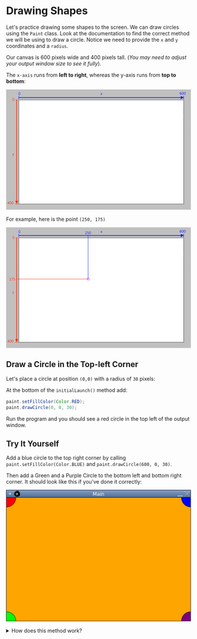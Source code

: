 # Drawing Shapes

Let's practice drawing some shapes to the screen. We can draw circles using the `Paint` class. Look at the documentation to find the correct method we will be using to draw a circle. Notice we need to provide the `x` and `y` coordinates and a `radius`.

Our canvas is 600 pixels wide and 400 pixels tall. (*You may need to adjust your output window size to see it fully*).

The `x-axis` runs from **left to right**, whereas the y-axis runs from **top to bottom**:

![](images/canvascoordinates.png)

For example, here is the point `(250, 175)`

![](images/canvascoordinatesexample.png)

## Draw a Circle in the Top-left Corner

Let's place a circle at position `(0,0)` with a radius of `30` pixels:

At the bottom of the `initialLaunch()` method add:

```java
paint.setFillColor(Color.RED);
paint.drawCircle(0, 0, 30);
```

Run the program and you should see a red circle in the top left of the output window.

## Try It Yourself

Add a blue circle to the top right corner by calling `paint.setFillColor(Color.BLUE)` and `paint.drawCircle(600, 0, 30)`.

Then add a Green and a Purple Circle to the bottom left and bottom right corner. It should look like this if you've done it correctly:

![](images/TryItCircles.png)

<details>
<summary>How does this method work?</summary>

### Drawing the Circle

We are using the `drawCircle` method of the `PaintingTool` class. Notice that at the top of the `Sketchpad` class we are creating some tools (more on this when we get to **variables** and **classes**)

```java
private final Screen screen = new Screen();
private final MouseInfo mouseInfo = new MouseInfo();
private final PaintingTool paint = new PaintingTool();
```

Our `PaintingTool` is called `paint` so when we want to use a `PaintingTool` method, we need to start with `paint.` followed by the name of the method we wish to use. In this case `drawCircle`.

### Setting the Color

In Processing, setting a color is like changing the color on a paintbrush. Once we've set the fill color, everything drawn will be in that color until we call `setFillColor` again.

</details>
<br>